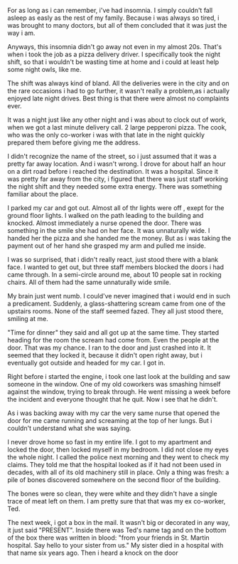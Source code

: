 For as long as i can remember, i've had insomnia. I simply couldn't fall asleep as easly as the rest of my family. Because i was always so tired, i was brought to many doctors, but all of them concluded that it was just the way i am.

Anyways, this insomnia didn't go away not even in my almost 20s. That's when i took the job as a pizza delivery driver. I specifically took the night shift, so that i wouldn't be wasting time at home and i could at least help some night owls, like me.

The shift was always kind of bland. All the deliveries were in the city and on the rare occasions i had to go further, it wasn't really a problem,as i actually enjoyed late night drives. Best thing is that there were almost no complaints ever. 

It was a night just like any other night and i was about to clock out of work, when we got a last minute delivery call. 2 large pepperoni pizza. The cook, who was the only co-worker i was with that late in the night quickly prepared them before giving me the address. 

I didn't recognize the name of the street, so i just assumed that it was a pretty far away location. And i wasn't wrong. I drove for about half an hour on a dirt road before i reached the destination. It was a hospital. Since it was pretty far away from the city, i figured that there was just staff working the night shift and they needed some extra energy. There was something familiar about the place. 

I parked my car and got out. Almost all of thr lights were off , exept for the ground floor lights. I walked on the path leading to the building and knocked. Almost immediately a nurse opened the door. There was something in the smile she had on her face. It was unnaturally wide. I handed her the pizza and she handed me the money. But as  i was taking the payment out of her hand she grasped my arm and pulled me inside. 

I was so surprised, that i didn't really react, just stood there with a blank face. I wanted to get out, but three staff members blocked the doors i had came through. In a semi-circle around me, about 10 people sat in rocking chairs. All of them had the same unnaturally wide smile. 

My brain just went numb. I could've never imagined that i would end in such a predicament. Suddenly, a glass-shattering scream came from one of the upstairs rooms. None of the staff seemed fazed. They all just stood there, smiling at me. 

"Time for dinner" they said and all got up at the same time. They started heading for the room the scream had come from. Even the people at the door. That was my chance. I  ran to the door and just crashed into it. It seemed that they locked it, because it didn't open right away, but i eventually got outside and headed for my car. I got in. 

Right before i started the engine, i took one last look at the building and saw someone in the window. One of my old coworkers was smashing himself against the window, trying to break through. He went missing a week before the incident and everyone thought that he quit. Now i see that he didn't. 

As i was backing away with my car the very same nurse that opened the door for me came running and screaming at the top of her lungs. But i couldn't understand what she was saying. 

I never drove home so fast in my entire life. I got to my apartment and locked the door, then locked myself in my bedroom. I did not close my eyes the whole night. I called the police next morning and they went to check my claims. They told me that the hospital looked as if it had not been used in decades, with all of its old machinery still in place. Only a thing was fresh: a pile of bones discovered somewhere on the second floor of the building. 

The bones were so clean, they were white and they didn't have a single trace of meat left on them. I am pretty sure that that was my ex co-worker, Ted. 

The next week, i got a box in the mail. It wasn't big or decorated in any way, it just said "PRESENT". Inside there was Ted's name tag and on the bottom of the box there was written in blood: "from your friends in St. Martin hospital. Say hello to your sister from us." My sister died in a hospital with that name six years ago. Then i heard a knock on the door